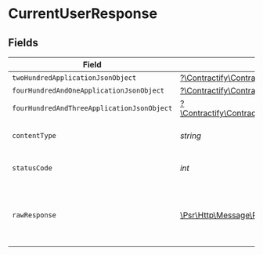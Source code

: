# CurrentUserResponse


## Fields

| Field                                                                                                                                                  | Type                                                                                                                                                   | Required                                                                                                                                               | Description                                                                                                                                            |
| ------------------------------------------------------------------------------------------------------------------------------------------------------ | ------------------------------------------------------------------------------------------------------------------------------------------------------ | ------------------------------------------------------------------------------------------------------------------------------------------------------ | ------------------------------------------------------------------------------------------------------------------------------------------------------ |
| `twoHundredApplicationJsonObject`                                                                                                                      | [?\Contractify\ContractifyAPI\Models\Operations\CurrentUserResponseBody](../../models/operations/CurrentUserResponseBody.md)                           | :heavy_minus_sign:                                                                                                                                     | OK                                                                                                                                                     |
| `fourHundredAndOneApplicationJsonObject`                                                                                                               | [?\Contractify\ContractifyAPI\Models\Operations\CurrentUserUsersResponseBody](../../models/operations/CurrentUserUsersResponseBody.md)                 | :heavy_minus_sign:                                                                                                                                     | Unauthenticated                                                                                                                                        |
| `fourHundredAndThreeApplicationJsonObject`                                                                                                             | [?\Contractify\ContractifyAPI\Models\Operations\CurrentUserUsersResponseResponseBody](../../models/operations/CurrentUserUsersResponseResponseBody.md) | :heavy_minus_sign:                                                                                                                                     | Forbidden                                                                                                                                              |
| `contentType`                                                                                                                                          | *string*                                                                                                                                               | :heavy_check_mark:                                                                                                                                     | HTTP response content type for this operation                                                                                                          |
| `statusCode`                                                                                                                                           | *int*                                                                                                                                                  | :heavy_check_mark:                                                                                                                                     | HTTP response status code for this operation                                                                                                           |
| `rawResponse`                                                                                                                                          | [\Psr\Http\Message\ResponseInterface](https://www.php-fig.org/psr/psr-7/#33-psrhttpmessageresponseinterface)                                           | :heavy_minus_sign:                                                                                                                                     | Raw HTTP response; suitable for custom response parsing                                                                                                |